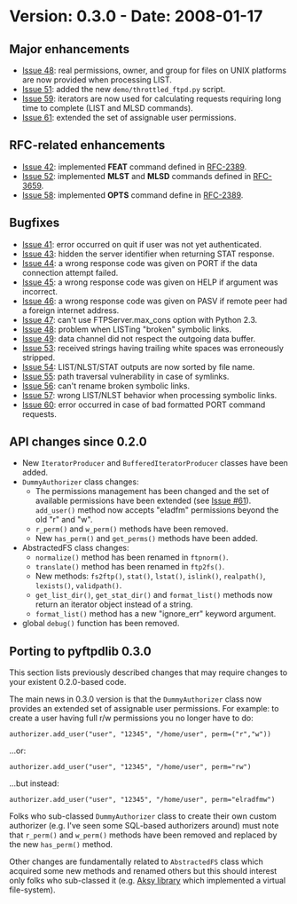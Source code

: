 # Version: 0.3.0 - Date: 2008-01-17 #

## Major enhancements ##

  * [Issue 48](https://code.google.com/p/pyftpdlib/issues/detail?id=48): real permissions, owner, and group for files on UNIX platforms are now provided when processing LIST.
  * [Issue 51](https://code.google.com/p/pyftpdlib/issues/detail?id=51): added the new `demo/throttled_ftpd.py` script.
  * [Issue 59](https://code.google.com/p/pyftpdlib/issues/detail?id=59): iterators are now used for calculating requests requiring long time to complete (LIST and MLSD commands).
  * [Issue 61](https://code.google.com/p/pyftpdlib/issues/detail?id=61): extended the set of assignable user permissions.

## RFC-related enhancements ##

  * [Issue 42](https://code.google.com/p/pyftpdlib/issues/detail?id=42): implemented **FEAT** command defined in [RFC-2389](http://www.faqs.org/rfcs/rfc2389.html).
  * [Issue 52](https://code.google.com/p/pyftpdlib/issues/detail?id=52): implemented **MLST** and **MLSD** commands defined in [RFC-3659](http://www.faqs.org/rfcs/rfc3659.html).
  * [Issue 58](https://code.google.com/p/pyftpdlib/issues/detail?id=58): implemented **OPTS** command define in [RFC-2389](http://www.faqs.org/rfcs/rfc2389.html).

## Bugfixes ##

  * [Issue 41](https://code.google.com/p/pyftpdlib/issues/detail?id=41): error occurred on quit if user was not yet authenticated.
  * [Issue 43](https://code.google.com/p/pyftpdlib/issues/detail?id=43): hidden the server identifier when returning STAT response.
  * [Issue 44](https://code.google.com/p/pyftpdlib/issues/detail?id=44): a wrong response code was given on PORT if the data connection attempt failed.
  * [Issue 45](https://code.google.com/p/pyftpdlib/issues/detail?id=45): a wrong response code was given on HELP if argument was incorrect.
  * [Issue 46](https://code.google.com/p/pyftpdlib/issues/detail?id=46): a wrong response code was given on PASV if remote peer had a foreign internet address.
  * [Issue 47](https://code.google.com/p/pyftpdlib/issues/detail?id=47): can't use FTPServer.max\_cons option with Python 2.3.
  * [Issue 48](https://code.google.com/p/pyftpdlib/issues/detail?id=48): problem when LISTing "broken" symbolic links.
  * [Issue 49](https://code.google.com/p/pyftpdlib/issues/detail?id=49): data channel did not respect the outgoing data buffer.
  * [Issue 53](https://code.google.com/p/pyftpdlib/issues/detail?id=53): received strings having trailing white spaces was erroneously stripped.
  * [Issue 54](https://code.google.com/p/pyftpdlib/issues/detail?id=54): LIST/NLST/STAT outputs are now sorted by file name.
  * [Issue 55](https://code.google.com/p/pyftpdlib/issues/detail?id=55): path traversal vulnerability in case of symlinks.
  * [Issue 56](https://code.google.com/p/pyftpdlib/issues/detail?id=56): can't rename broken symbolic links.
  * [Issue 57](https://code.google.com/p/pyftpdlib/issues/detail?id=57): wrong LIST/NLST behavior when processing symbolic links.
  * [Issue 60](https://code.google.com/p/pyftpdlib/issues/detail?id=60): error occurred in case of bad formatted PORT command requests.

## API changes since 0.2.0 ##

  * New `IteratorProducer` and `BufferedIteratorProducer` classes have been added.
  * `DummyAuthorizer` class changes:
    * The permissions management has been changed and the set of available permissions have been extended (see [Issue #61](https://code.google.com/p/pyftpdlib/issues/detail?id=#61)). `add_user()` method now accepts "eladfm" permissions beyond the old "r" and "w".
    * `r_perm()` and `w_perm()` methods have been removed.
    * New `has_perm()` and `get_perms()` methods have been added.
  * AbstractedFS class changes:
    * `normalize()` method has been renamed in `ftpnorm()`.
    * `translate()` method has been renamed in `ftp2fs()`.
    * New methods: `fs2ftp()`, `stat()`, `lstat()`, `islink()`, `realpath()`, `lexists()`, `validpath()`.
    * `get_list_dir()`, `get_stat_dir()` and `format_list()` methods now return an iterator object instead of a string.
    * `format_list()` method has a new "ignore\_err" keyword argument.
  * global `debug()` function has been removed.

## Porting to pyftpdlib 0.3.0 ##

This section lists previously described changes that may require changes to your existent 0.2.0-based code.

The main news in 0.3.0 version is that the `DummyAuthorizer` class now provides an extended set of assignable user permissions. For example: to create a user having full r/w permissions you no longer have to do:

```
authorizer.add_user("user", "12345", "/home/user", perm=("r","w"))
```

...or:

```
authorizer.add_user("user", "12345", "/home/user", perm="rw")
```

...but instead:

```
authorizer.add_user("user", "12345", "/home/user", perm="elradfmw")
```


Folks who sub-classed `DummyAuthorizer` class to create their own custom authorizer (e.g. I've seen some SQL-based authorizers around) must note that `r_perm()` and `w_perm()` methods have been removed and replaced by the new `has_perm()` method.

Other changes are fundamentally related to `AbstractedFS` class which acquired some new methods and renamed others but this should interest only folks who sub-classed it (e.g. [Aksy library](http://walco.n--tree.net/projects/aksy/wiki) which implemented a virtual file-system).
